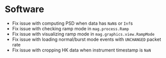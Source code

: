 # Software

- Fix issue with computing PSD when data has `NaN`s or `Inf`s
- Fix issue with checking ramp mode in `mag.process.Ramp`
- Fix issue with visualizing ramp mode in `mag.graphics.view.RampMode`
- Fix issue with loading normal/burst mode events with `UNCHANGED` packet rate
- Fix issue with cropping HK data when instrument timestamp is `NaN`